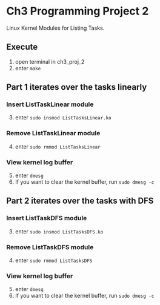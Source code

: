 # Ch3 Programming Project 2

Linux Kernel Modules for Listing Tasks.

## Execute
1. open terminal in ch3_proj_2
2. enter `make`

## Part 1 iterates over the tasks linearly

### Insert ListTaskLinear module
3. enter `sudo insmod ListTasksLinear.ko`

### Remove ListTaskLinear module
4. enter `sudo rmmod ListTasksLinear`

### View kernel log buffer
5. enter `dmesg`
6. If you want to clear the kernel buffer, run `sudo dmesg -c`

## Part 2 iterates over the tasks with DFS

### Insert ListTaskDFS module
3. enter `sudo insmod ListTasksDFS.ko`

### Remove ListTaskDFS module
4. enter `sudo rmmod ListTasksDFS`

### View kernel log buffer
5. enter `dmesg`
6. If you want to clear the kernel buffer, run `sudo dmesg -c`
